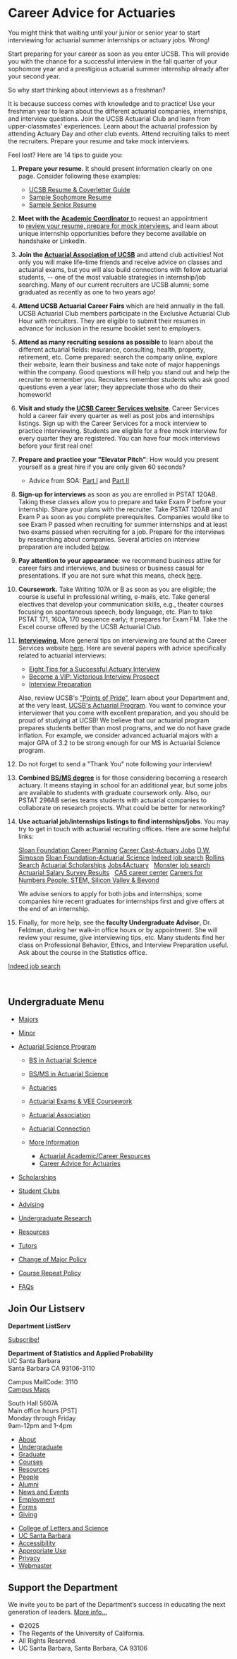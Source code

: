 # Career Advice for Actuaries

You might think that waiting until your junior or senior year to start interviewing for actuarial summer internships or actuary jobs. Wrong!

Start preparing for your career as soon as you enter UCSB. This will provide you with the chance for a successful interview in the fall quarter of your sophomore year and a prestigious actuarial summer internship already after your second year.

So why start thinking about interviews as a freshman?

It is because success comes with knowledge and to practice! Use your freshman year to learn about the different actuarial companies, internships, and interview questions. Join the UCSB Actuarial Club and learn from upper-classmates' experiences. Learn about the actuarial profession by attending Actuary Day and other club events. Attend recruiting talks to meet the recruiters. Prepare your resume and take mock interviews.

Feel lost? Here are 14 tips to guide you:

01. **Prepare your resume.** It should present information clearly on one page. Consider following these examples:
    
    - [UCSB Resume &amp; Coverletter Guide](http://instruction.pstat.ucsb.edu/ucsb-resume-coverletter-guide.pdf)
    - [Sample Sophomore Resume](/sites/default/files/sitefiles/Resources/Actuary/SampleSophomoreresume.doc)
    - [Sample Senior Resume](/sites/default/files/sitefiles/Resources/Actuary/SampleSeniorresume.doc)
02. **Meet with the** [**Academic Coordinator** t](mailto:academic-coordinator@pstat.ucsb.edu?subject=Career%20Advising%20Inquiry)o request an appointment to [review your resume, prepare for mock interviews](https://forms.gle/ys7k4RJArMuQGwE26), and learn about unique internship opportunities before they become available on handshake or LinkedIn.
03. **Join the [Actuarial Association of UCSB](http://actuaryclub.pstat.ucsb.edu/)** and attend club activities! Not only you will make life-time friends and receive advice on classes and actuarial exams, but you will also build connections with fellow actuarial students, -- one of the most valuable strategies in internship/job searching. Many of our current recruiters are UCSB alumni; some graduated as recently as one to two years ago!
04. **Attend UCSB Actuarial Career Fairs** which are held annually in the fall. UCSB Actuarial Club members participate in the Exclusive Actuarial Club Hour with recruiters. They are eligible to submit their resumes in advance for inclusion in the resume booklet sent to employers.
05. **Attend as many recruiting sessions as possible** to learn about the different actuarial fields: insurance, consulting, health, property, retirement, etc. Come prepared: search the company online, explore their website, learn their business and take note of major happenings within the company. Good questions will help you stand out and help the recruiter to remember you. Recruiters remember students who ask good questions even a year later; they appreciate those who do their homework!
06. **Visit and study the [UCSB Career Services website](https://career.sa.ucsb.edu/get-hired/finding-work)**. Career Services hold a career fair every quarter as well as post jobs and internships listings. Sign up with the Career Services for a mock interview to practice interviewing. Students are eligible for a free mock interview for every quarter they are registered. You can have four mock interviews before your first real one!
07. **Prepare and practice your "Elevator Pitch"**: How would you present yourself as a great hire if you are only given 60 seconds?
    
    - Advice from SOA: [Part I](http://www.pstat.ucsb.edu/instruction/stp-2012-kaneshige-iss48.pdf) and [Part II](http://www.pstat.ucsb.edu/instruction/stp-2013-iss49-kaneshige.pdf)
08. **Sign-up for interviews** as soon as you are enrolled in PSTAT 120AB. Taking these classes allow you to prepare and take Exam P before your internship. Share your plans with the recruiter. Take PSTAT 120AB and Exam P as soon as you complete prerequisites. Companies would like to see Exam P passed when recruiting for summer internships and at least two exams passed when recruiting for a job. Prepare for the interviews by researching about companies. Several articles on interview preparation are included [below](#links).
09. **Pay attention to your appearance**: we recommend business attire for career fairs and interviews, and business or business casual for presentations. If you are not sure what this means, check [here](http://career.sa.ucsb.edu/students/job-search/interviewing#item3).
10. **Coursework.** Take Writing 107A or B as soon as you are eligible; the course is useful in professional writing, e-mails, etc. Take general electives that develop your communication skills, e.g., theater courses focusing on spontaneous speech, body language, etc. Plan to take PSTAT 171, 160A, 170 sequence early; it prepares for Exam FM. Take the Excel course offered by the UCSB Actuarial Club.
11. [**Interviewing**.]() More general tips on interviewing are found at the Career Services website [here](http://career.sa.ucsb.edu/students/job-search/interviewing#item4). Here are several papers with advice specifically related to actuarial interviews:
    
    - [Eight Tips for a Successful Actuary Interview](http://www.pstat.ucsb.edu/instruction/EightTipsforaSuccessfulActuaryInterview.pdf)
    - [Become a VIP: Victorious Interview Prospect](http://www.pstat.ucsb.edu/instruction/VIPinterviews-pacolay.pdf)
    - [Interview Preparation](http://www.pstat.ucsb.edu/instruction/InterviewPreparation.pdf)
    
    Also, review UCSB's ["Points of Pride"](http://www.ucsb.edu/pop/), learn about your Department and, at the very least, [UCSB's Actuarial Program](/undergrad/actuarial-science). You want to convince your interviewer that you come with excellent preparation, and you should be proud of studying at UCSB! We believe that our actuarial program prepares students better than most programs, and we do not have grade inflation. For example, we consider advanced actuarial majors with a major GPA of 3.2 to be strong enough for our MS in Actuarial Science program.
12. Do not forget to send a "Thank You" note following your interview!
13. **Combined [BS/MS degree](/undergrad/actuarial-science/bs-ms)** is for those considering becoming a research actuary. It means staying in school for an additional year, but some jobs are available to students with graduate coursework only. Also, our PSTAT 296AB series teams students with actuarial companies to collaborate on research projects. What could be better for networking?
14. **[]()Use actuarial job/internships listings to find internships/jobs**. You may try to get in touch with actuarial recruiting offices. Here are some helpful links:  
    
    [Sloan Foundation Career Planning](http://www.careercornerstone.org/carplan.htm) [Career Cast-Actuary Jobs](http://www.careercast.com/jobs/results/keyword/actuary?view=List_Detail) [D.W. Simpson](http://www.actuaryjobs.com/) [Sloan Foundation-Actuarial Science](http://www.careercornerstone.org/actuarialscience/actuarialscience.htm) [Indeed job search](http://www.indeed.com/cmp/Indeed) [Rollins Search](http://www.rollinssearch.com/actuarialjobs.htm) [Actuarial Scholarships](http://www.actuarialfoundation.org/programs/actuarial/scholarships.shtml) [Jobs4Actuary](http://www.jobs4actuary.com/)   [Monster job search](http://jobsearch.monster.com/?sf=21&q=financial-analyst%2Cactuary) [Actuarial Salary Survey Results](https://www.actuarialcareers.com/2019-actuary-salary-survey-results/)   [CAS career center](http://www.casact.org/careers/) [Careers for Numbers People: STEM, Silicon Valley &amp; Beyond](http://www.learnhowtobecome.org/careers-for-numbers-people/)  
    
    We advise seniors to apply for both jobs and internships; some companies hire recent graduates for internships first and give offers at the end of an internship.
15. Finally, for more help, see the **faculty Undergraduate Advisor**, Dr. Feldman, during her walk-in office hours or by appointment. She will review your resume, give interviewing tips, etc. Many students find her class on Professional Behavior, Ethics, and Interview Preparation useful. Ask about the course in the Statistics office.

[Indeed job search](http://www.indeed.com/cmp/Indeed)

 

## Undergraduate Menu

- [Majors](/undergrad/majors "Undergraduate Majors")
- [Minor](/undergrad/minor "Minor in Statistical Science")
- [Actuarial Science Program](/undergrad/actuarial-science "Actuarial Science Program")
  
  - [BS in Actuarial Science](/undergrad/actuarial-science/bs "BS in Actuarial Science")
  - [BS/MS in Actuarial Science](/undergrad/actuarial-science/bs-ms "BS/MS in Actuarial Science")
  - [Actuaries](/undergrad/actuarial-science/actuaries "Actuaries")
  - [Actuarial Exams &amp; VEE Coursework](/undergrad/actuarial-science/exam "Actuarial Exams & VEE Coursework")
  - [Actuarial Association](http://actuaryclub.pstat.ucsb.edu "Actuarial Association")
  - [Actuarial Connection](/undergrad/actuarial-science/connection "Actuarial Connection")
  - [More Information](/undergrad/actuarial-science/info "Actuarial Science Program - More Information")
    
    - [Actuarial Academic/Career Resources](/undergrad/actuarial-science/info/resources "Actuarial Academic/Career Resources")
    - [Career Advice for Actuaries](/undergrad/actuarial-science/info/advice "Career Advice for Actuaries")
- [Scholarships](/undergrad/scholarships "Undergraduate Scholarships")
- [Student Clubs](/undergrad/student-clubs "Student Clubs")
- [Advising](/undergrad/advising "Undergraduate Advising")
- [Undergraduate Research](/undergrad/research "Undergraduate Research")
- [Resources](/undergrad/resources "Undergraduate Resources")
- [Tutors](/undergrad/tutors "Tutors")
- [Change of Major Policy](/undergrad/major-change "Change of Major Policy")
- [Course Repeat Policy](/undergrad/course-repeat "Course Repeat Policy")
- [FAQs](/undergrad/faqs "Undergraduate FAQs")

## Join Our Listserv

**Department ListServ**

[Subscribe!](https://groups.google.com/u/1/a/pstat.ucsb.edu/g/pstat-undergrad?hl=en)

**Department of Statistics and Applied Probability**  
UC Santa Barbara  
Santa Barbara CA 93106-3110

Campus MailCode: 3110  
[Campus Maps](http://www.aw.id.ucsb.edu/maps/)

South Hall 5607A  
Main office hours \[PST]  
Monday through Friday  
9am-12pm and 1-4pm

- [About](/about "About")
- [Undergraduate](/undergrad)
- [Graduate](/graduate)
- [Courses](/courses)
- [Resources](/resources "Resources")
- [People](/people)
- [Alumni](/alumni "Undergraduate Alumni")
- [News and Events](/news)
- [Employment](/about/employment "Employment")
- [Forms](/forms "Forms")
- [Giving](/giving "Giving")

<!--THE END-->

- [College of Letters and Science](http://www.college.ucsb.edu "College of Letters and Science")
- [UC Santa Barbara](http://www.ucsb.edu "UC Santa Barbara")
- [Accessibility](/accessibility "Accessibility")
- [Appropriate Use](http://www.policy.ucsb.edu/terms_of_use/ "Appropriate Use")
- [Privacy](http://www.policy.ucsb.edu/privacy-notification/ "Privacy")
- [Webmaster](mailto:help@pstat.ucsb.edu "Webmaster")

## Support the Department

We invite you to be part of the Department’s success in educating the next generation of leaders. [More info...](/giving)

- ©2025
- The Regents of the University of California.
- All Rights Reserved.
- UC Santa Barbara, Santa Barbara, CA 93106
